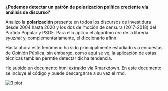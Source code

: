 **¿Podemos detectar un patrón de polarización política creciente vía análisis de discurso?**

Analizo la **polarización** presente en todos los discursos de investidura desde 2004 hasta 2020 y los dos de moción de censura (2017-2018) del Partido Popular y PSOE. Para ello aplico el algoritmo *nrc* de la librería *syuzhet* y, complementariamente, el diccionario afinn. 

Hasta ahora este fenómeno ha sido principalmente estudiado vía encuestas de Opinión Pública, sin embargo, como aquí se ve, la aplicación de estas técnicas también permtie detectar dicha tendencia. 

He subido un documento html extraído vía Rmarkdown. En este documento se incluye el código y puede descargarse a su vez el rmd.


![3  plot](https://user-images.githubusercontent.com/74647601/122835375-20d4e180-d2e8-11eb-815e-39caf9ae3e3c.png)

